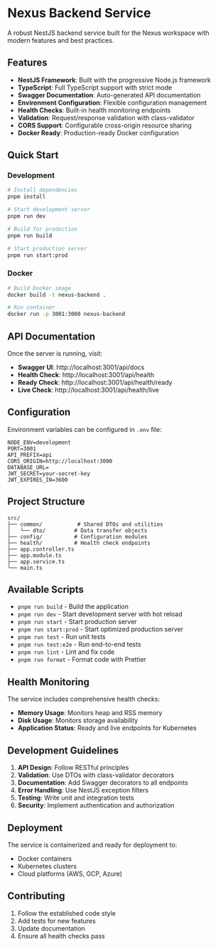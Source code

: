 # Nexus Backend Service

A robust NestJS backend service built for the Nexus workspace with modern features and best practices.

## Features

- **NestJS Framework**: Built with the progressive Node.js framework
- **TypeScript**: Full TypeScript support with strict mode
- **Swagger Documentation**: Auto-generated API documentation
- **Environment Configuration**: Flexible configuration management
- **Health Checks**: Built-in health monitoring endpoints
- **Validation**: Request/response validation with class-validator
- **CORS Support**: Configurable cross-origin resource sharing
- **Docker Ready**: Production-ready Docker configuration

## Quick Start

### Development

```bash
# Install dependencies
pnpm install

# Start development server
pnpm run dev

# Build for production
pnpm run build

# Start production server
pnpm run start:prod
```

### Docker

```bash
# Build Docker image
docker build -t nexus-backend .

# Run container
docker run -p 3001:3000 nexus-backend
```

## API Documentation

Once the server is running, visit:

- **Swagger UI**: http://localhost:3001/api/docs
- **Health Check**: http://localhost:3001/api/health
- **Ready Check**: http://localhost:3001/api/health/ready
- **Live Check**: http://localhost:3001/api/health/live

## Configuration

Environment variables can be configured in `.env` file:

```env
NODE_ENV=development
PORT=3001
API_PREFIX=api
CORS_ORIGIN=http://localhost:3000
DATABASE_URL=
JWT_SECRET=your-secret-key
JWT_EXPIRES_IN=3600
```

## Project Structure

```
src/
├── common/           # Shared DTOs and utilities
│   └── dto/         # Data transfer objects
├── config/          # Configuration modules
├── health/          # Health check endpoints
├── app.controller.ts
├── app.module.ts
├── app.service.ts
└── main.ts
```

## Available Scripts

- `pnpm run build` - Build the application
- `pnpm run dev` - Start development server with hot reload
- `pnpm run start` - Start production server
- `pnpm run start:prod` - Start optimized production server
- `pnpm run test` - Run unit tests
- `pnpm run test:e2e` - Run end-to-end tests
- `pnpm run lint` - Lint and fix code
- `pnpm run format` - Format code with Prettier

## Health Monitoring

The service includes comprehensive health checks:

- **Memory Usage**: Monitors heap and RSS memory
- **Disk Usage**: Monitors storage availability
- **Application Status**: Ready and live endpoints for Kubernetes

## Development Guidelines

1. **API Design**: Follow RESTful principles
2. **Validation**: Use DTOs with class-validator decorators
3. **Documentation**: Add Swagger decorators to all endpoints
4. **Error Handling**: Use NestJS exception filters
5. **Testing**: Write unit and integration tests
6. **Security**: Implement authentication and authorization

## Deployment

The service is containerized and ready for deployment to:

- Docker containers
- Kubernetes clusters
- Cloud platforms (AWS, GCP, Azure)

## Contributing

1. Follow the established code style
2. Add tests for new features
3. Update documentation
4. Ensure all health checks pass
